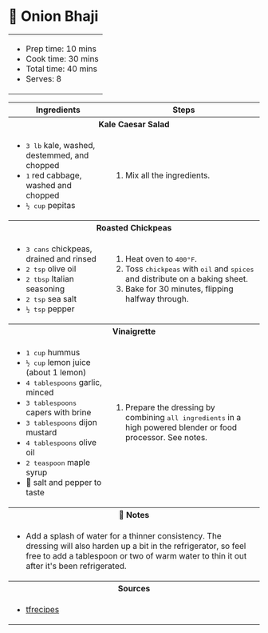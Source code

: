 # 🧅 Onion Bhaji

<table table table-striped>
    <tr>
        <td colspan="2">
        <ul>
            <li>Prep time: 10 mins</li>
            <li>Cook time: 30 mins</li>
            <li>Total time: 40 mins</li>
            <li>Serves: 8</li>
        </ul>
        </td>
    </tr>
</table>

<table class="table table-striped">
  <thead>
    <tr>
      <th scope="col">Ingredients</th>
      <th scope="col">Steps</th>
    </tr>
  </thead>
  <tbody>
    <tr>
      <th colspan="2">Kale Caesar Salad</th>
    </tr>
    <tr>
      <td scope="row">
        <ul>
            <li><samp>3 lb</samp> kale, washed, destemmed, and chopped</li>
            <li><samp>1</samp> red cabbage, washed and chopped</li>
            <li><samp>½ cup</samp> pepitas</li>
        </ul>
      </td>
      <td>
        <ol>
            <li>Mix all the ingredients.</li>
        </ol>
      </td>
    </tr>
    <tr>
      <th colspan="2">Roasted Chickpeas</th>
    </tr>
    <tr>
      <td scope="row">
        <ul>
            <li><samp>3 cans</samp> chickpeas, drained and rinsed</li>
            <li><samp>2 tsp</samp> olive oil</li>
            <li><samp>2 tbsp</samp> Italian seasoning</li>
            <li><samp>2 tsp</samp> sea salt</li>
            <li><samp>½ tsp</samp> pepper</li>
        </ul>
      </td>
      <td>
        <ol>
            <li>Heat oven to <samp>400°F</samp>.</li>
            <li>Toss <samp>chickpeas</samp> with <samp>oil</samp> and <samp>spices</samp> and distribute on a baking sheet.</li>
            <li>Bake for 30 minutes, flipping halfway through.</li>
        </ol>
      </td>
    </tr>
    <tr>
      <th colspan="2">Vinaigrette</th>
    </tr>
    <tr>
      <td scope="row">
        <ul>
            <li><samp>1 cup</samp> hummus</li>
            <li><samp>½ cup</samp> lemon juice (about 1 lemon)</li>
            <li><samp>4 tablespoons</samp> garlic, minced</li>
            <li><samp>3 tablespoons</samp> capers with brine</li>
            <li><samp>3 tablespoons</samp> dijon mustard</li>
            <li><samp>4 tablespoons</samp> olive oil</li>
            <li><samp>2 teaspoon</samp> maple syrup</li>
            <li>🧂 salt and pepper to taste</li>
        </ul>
      </td>
      <td>
        <ol>
            <li>Prepare the dressing by combining <samp>all ingredients</samp> in a high powered blender or food processor. See notes.</li>
        </ol>
      </td>
    </tr>
    <tr>
      <th colspan="2">📝 Notes</th>
    </tr>
    <tr>
      <td colspan="2">
        <ul>
            <li>Add a splash of water for a thinner consistency. The dressing will also harden up a bit in the refrigerator, so feel free to add a tablespoon or two of warm water to thin it out after it's been refrigerated.</li>
        </ul>
      </td>
    </tr>
    <tr>
      <th colspan="2">Sources</th>
    </tr>
    <tr>
      <td colspan="2">
        <ul>
            <li><a href="https://www.tfrecipes.com/gram-flour-onion-bhaji/" target="_blank">tfrecipes</a></li>
        </ul>
      </td>
    </tr>
  </tbody>
</table>
